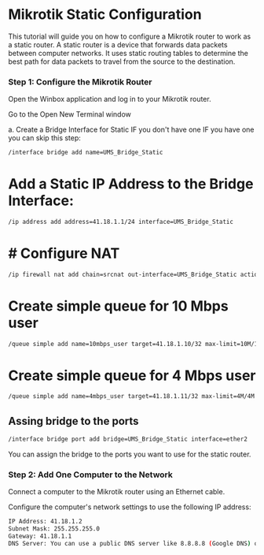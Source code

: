 # Mikrotik Static Configuration

This tutorial will guide you on how to configure a Mikrotik router to work as a static router. A static router is a device that forwards data packets between computer networks. It uses static routing tables to determine the best path for data packets to travel from the source to the destination.



### Step 1: Configure the Mikrotik Router


Open the Winbox application and log in to your Mikrotik router.

Go to the Open New Terminal window 

a. Create a Bridge Interface for Static IF you don't have one IF you have one you can skip this step:

```bash
/interface bridge add name=UMS_Bridge_Static
```

# Add a Static IP Address to the Bridge Interface:

```bash
/ip address add address=41.18.1.1/24 interface=UMS_Bridge_Static
```


# # Configure NAT
  
  ```bash
/ip firewall nat add chain=srcnat out-interface=UMS_Bridge_Static action=masquerade
```



# Create simple queue for 10 Mbps user

```bash
/queue simple add name=10mbps_user target=41.18.1.10/32 max-limit=10M/10M
```


# Create simple queue for 4 Mbps user

```bash
/queue simple add name=4mbps_user target=41.18.1.11/32 max-limit=4M/4M
```


## Assing bridge to the ports

```bash
/interface bridge port add bridge=UMS_Bridge_Static interface=ether2
```

You can assign the bridge to the ports you want to use for the static router.

### Step 2: Add One Computer to the Network

Connect a computer to the Mikrotik router using an Ethernet cable.

Configure the computer's network settings to use the following IP address:


```bash
IP Address: 41.18.1.2
Subnet Mask: 255.255.255.0
Gateway: 41.18.1.1
DNS Server: You can use a public DNS server like 8.8.8.8 (Google DNS) or any DNS server of your choice.
```
















